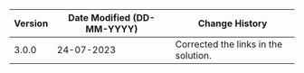 | **Version** | **Date Modified (DD-MM-YYYY)** | **Change History**          |
|-------------|-------------------------------|-----------------------------|
| 3.0.0       | 24-07-2023                    | Corrected the links in the solution.		        |  

